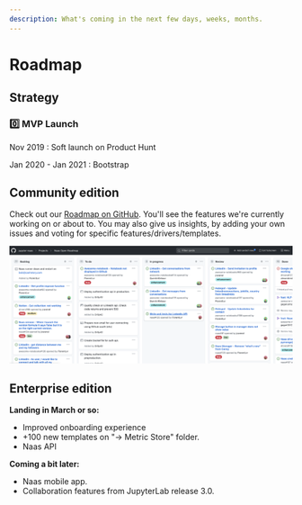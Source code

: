 ```yaml
---
description: What's coming in the next few days, weeks, months.
---
```


# Roadmap

## Strategy&#x20;

### 0️⃣ MVP Launch&#x20;

Nov 2019 : Soft launch on Product Hunt

Jan 2020 - Jan 2021 : Bootstrap

###





## Community edition

Check out our [Roadmap on GitHub](https://github.com/orgs/jupyter-naas/projects/4?fullscreen=true). You'll see the features we're currently working on or about to. You may also give us insights, by adding your own issues and voting for specific features/drivers/templates.

![](<../.gitbook/assets/Screenshot 2021-06-27 at 01.48.40.png>)

## Enterprise edition

**Landing in March or so:**

* Improved onboarding experience
* \+100 new templates on "→ Metric Store" folder.
* Naas API

**Coming a bit later:**

* Naas mobile app.&#x20;
* Collaboration features from JupyterLab release 3.0.
